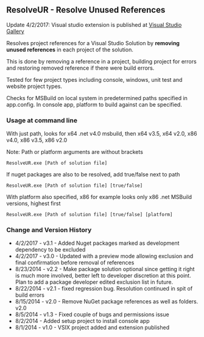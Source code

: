 ## ResolveUR - Resolve Unused References

Update 4/2/2017: Visual studio extension is published at [Visual Studio Gallery](http://visualstudiogallery.msdn.microsoft.com/e96c042-9a83-4fa2-921d-6b09aa044315)

Resolves project references for a Visual Studio Solution by <b>removing unused references</b> in each project of the solution.

This is done by removing a reference in a project, building project for errors and restoring removed reference if there were build errors.

Tested for few project types including console, windows, unit test and website project types.

Checks for MSBuild on local system in predetermined paths specified in app.config. In console app, platform to build against can be specified.

### Usage at command line

With just path, looks for x64 .net v4.0 msbuild, then x64 v3.5, x64 v2.0, x86 v4.0, x86 v3.5, x86 v2.0

Note: Path or platform arguments are without brackets

    ResolveUR.exe [Path of solution file]

If nuget packages are also to be resolved, add true/false next to path

    ResolveUR.exe [Path of solution file] [true/false]

With platform also specified, x86 for example looks only x86 .net MSBuild versions, highest first

    ResolveUR.exe [Path of solution file] [true/false] [platform]

### Change and Version History
- 4/2/2017  - v3.1 - Added Nuget packages marked as development dependency to be excluded
- 4/2/2017  - v3.0 - Updated with a preview mode allowing exclusion and final confirmation before removal of references
- 8/23/2014 - v2.2 - Make package solution optional since getting it right is much more involved, better left to developer discretion at this point. Plan to add a package developer edited exclusion list in future.
- 8/22/2014 - v2.1 - fixed regression bug. Resolution continued in spit of build errors
- 8/15/2014 - v2.0 - Remove NuGet package references as well as folders. v2.0
- 8/5/2014 - v1.3 - Fixed couple of bugs and permissions issue
- 8/2/2014 - Added setup project to install console app
- 8/1/2014 - v1.0 - VSIX project added and extension published
